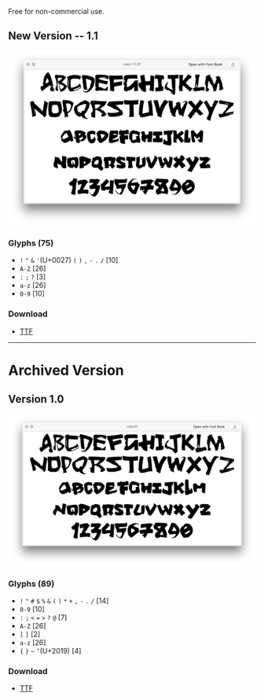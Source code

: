 Free for non-commercial use.

## New Version -- 1.1

![Lexy Typeface Version 1.1](images/Lexy-1.1.png)

### Glyphs (75)

- `!` `"` `&` `'`(U+0027) `(` `)` `,` `-` `.` `/` [10]
- `A-Z` [26]
- `:` `;` `?` [3]
- `a-z` [26]
- `0-9` [10]

### Download

- [TTF](typefaces/Lexy-1.1.ttf)

---

# Archived Version

## Version 1.0

![Lexy Typeface Version 1.0](images/Lexy-1.0.png)

### Glyphs (89)

- `!` `"` `#` `$` `%` `&` `(` `)` `*` `+` `,` `-` `.` `/` [14]
- `0-9` [10]
- `:` `;` `<` `=` `>` `?` `@` [7]
- `A-Z` [26]
- `[` `]` [2]
- `a-z` [26]
- `{` `}` `~` `’`(U+2019) [4]

### Download

- [TTF](typefaces/Lexy-1.0.ttf)





